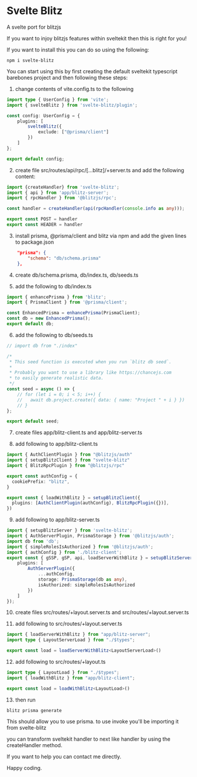 # Svelte Blitz

A svelte port for blitzjs

If you want to injoy blitzjs features within sveltekit then this is right for you!

If you want to install this you can do so using the following:
```properties
npm i svelte-blitz
```

You can start using this by first creating the default sveltekit typescript barebones project and then following these steps:

1. change contents of vite.config.ts to the following
```ts
import type { UserConfig } from 'vite';
import { svelteBlitz } from 'svelte-blitz/plugin';

const config: UserConfig = {
	plugins: [
		svelteBlitz({
			exclude: ["@prisma/client"]
		})
	]
};

export default config;

```

2. create file src/routes/api/rpc/[...blitz]/+server.ts and add the following content:
```ts
import {createHandler} from 'svelte-blitz';
import { api } from 'app/blitz-server';
import { rpcHandler } from '@blitzjs/rpc';

const handler = createHandler(api(rpcHandler(console.info as any)));

export const POST = handler
export const HEADER = handler
```
3. install prisma, @prisma/client and blitz via npm and add the given lines to package.json
```json
    "prisma": {
		"schema": "db/schema.prisma"
    },
```

4. create db/schema.prisma, db/index.ts, db/seeds.ts

5. add the following to db/index.ts 
```ts
import { enhancePrisma } from 'blitz';
import { PrismaClient } from '@prisma/client';

const EnhancedPrisma = enhancePrisma(PrismaClient);
const db = new EnhancedPrisma();
export default db;

```

6. add the following to db/seeds.ts
```ts
// import db from "./index"

/*
 * This seed function is executed when you run `blitz db seed`.
 *
 * Probably you want to use a library like https://chancejs.com
 * to easily generate realistic data.
 */
const seed = async () => {
	// for (let i = 0; i < 5; i++) {
	//   await db.project.create({ data: { name: "Project " + i } })
	// }
};

export default seed;

```

7. create files app/blitz-client.ts and app/blitz-server.ts

8. add following to app/blitz-client.ts

```ts
import { AuthClientPlugin } from "@blitzjs/auth"
import { setupBlitzClient } from "svelte-blitz"
import { BlitzRpcPlugin } from "@blitzjs/rpc"

export const authConfig = {
  cookiePrefix: "blitz",
}

export const { loadWithBlitz } = setupBlitzClient({
  plugins: [AuthClientPlugin(authConfig), BlitzRpcPlugin({})],
})

```

9. add following to app/blitz-server.ts
```ts
import { setupBlitzServer } from 'svelte-blitz';
import { AuthServerPlugin, PrismaStorage } from '@blitzjs/auth';
import db from 'db';
import { simpleRolesIsAuthorized } from '@blitzjs/auth';
import { authConfig } from './blitz-client';
export const { gSSP, gSP, api, loadServerWithBlitz } = setupBlitzServer({
	plugins: [
		AuthServerPlugin({
			...authConfig,
			storage: PrismaStorage(db as any),
			isAuthorized: simpleRolesIsAuthorized
		})
	]
});

```

10. create files src/routes/+layout.server.ts and src/routes/+layout.server.ts

11. add following to src/routes/+layout.server.ts
```ts
import { loadServerWithBlitz } from "app/blitz-server";
import type { LayoutServerLoad } from "./$types";

export const load = loadServerWithBlitz<LayoutServerLoad>()
```

12. add following to src/routes/+layout.ts
```ts
import type { LayoutLoad } from "./$types";
import { loadWithBlitz } from "app/blitz-client";

export const load = loadWithBlitz<LayoutLoad>()
```

13. then run 
```properties 
blitz prisma generate
```

This should allow you to use prisma. to use invoke you'll be importing it from svelte-blitz

you can transform sveltekit handler to next like handler by using the createHandler method.

If you want to help you can contact me directly.

Happy coding.